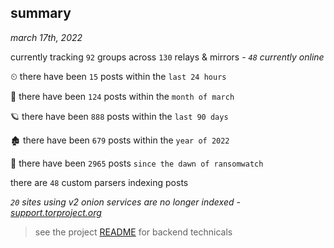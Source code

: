 
## summary
_march 17th, 2022_

currently tracking `92` groups across `130` relays & mirrors - _`48` currently online_

⏲ there have been `15` posts within the `last 24 hours`

🦈 there have been `124` posts within the `month of march`

🪐 there have been `888` posts within the `last 90 days`

🏚 there have been `679` posts within the `year of 2022`

🦕 there have been `2965` posts `since the dawn of ransomwatch`

there are `48` custom parsers indexing posts

_`20` sites using v2 onion services are no longer indexed - [support.torproject.org](https://support.torproject.org/onionservices/v2-deprecation/)_

> see the project [README](https://github.com/thetanz/ransomwatch#ransomwatch--) for backend technicals
